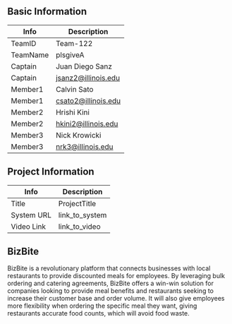 ## Basic Information

|   Info      |        Description     |
| ----------- | ---------------------- |
| TeamID      |        Team-122        |
| TeamName    |         plsgiveA       |
| Captain     |     Juan Diego Sanz    |
| Captain     |   jsanz2@illinois.edu  |
| Member1     |       Calvin Sato      |
| Member1     |   csato2@illinois.edu  |
| Member2     |       Hrishi Kini      |
| Member2     |   hkini2@illinois.edu  |
| Member3     |      Nick Krowicki     |
| Member3     |    nrk3@illinois.edu   |

## Project Information

|   Info      |        Description     |
| ----------- | ---------------------- |
|  Title      |       ProjectTitle     |
| System URL  |      link_to_system    |
| Video Link  |      link_to_video     |

## BizBite

BizBite is a revolutionary platform that connects businesses with local restaurants to provide discounted meals for employees. By leveraging bulk ordering and catering agreements, BizBite offers a win-win solution for companies looking to provide meal benefits and restaurants seeking to increase their customer base and order volume. It will also give employees more flexibility when ordering the specific meal they want, giving restaurants accurate food counts, which will avoid food waste.

